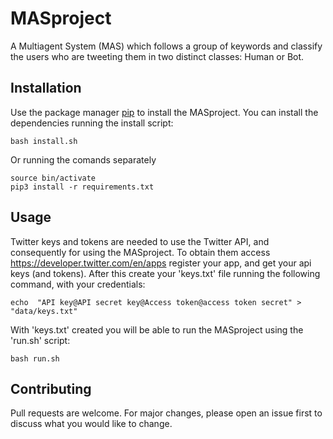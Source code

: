 # MASproject

A Multiagent System (MAS) which follows a group of keywords and classify the users who are tweeting them in two distinct classes: Human or Bot.

  

## Installation

  

Use the package manager [pip](https://pip.pypa.io/en/stable/) to install the MASproject. You can install the dependencies running the install script:

  

```
bash install.sh 
```  

Or running the comands separately
```
source bin/activate
pip3 install -r requirements.txt 
```

## Usage

Twitter keys and tokens are needed to use the Twitter API, and consequently for using the MASproject. To obtain them access https://developer.twitter.com/en/apps register your app, and get your api keys (and tokens). After this create your 'keys.txt' file running the following command, with your credentials:

  
  

```
echo  "API key@API secret key@Access token@access token secret" >  "data/keys.txt"
```

With 'keys.txt' created you will be able to run the MASproject using the 'run.sh' script:

```
bash run.sh
```
  

## Contributing

Pull requests are welcome. For major changes, please open an issue first to discuss what you would like to change.